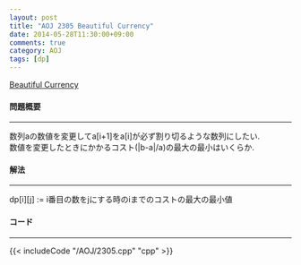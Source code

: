 ```yaml
---
layout: post
title: "AOJ 2305 Beautiful Currency"
date: 2014-05-28T11:30:00+09:00
comments: true
category: AOJ
tags: [dp]
---
```


[Beautiful Currency](http://judge.u-aizu.ac.jp/onlinejudge/description.jsp?id=2305)

#### 問題概要

****

数列aの数値を変更してa[i+1]をa[i]が必ず割り切るような数列にしたい.  
数値を変更したときにかかるコスト(|b-a|/a)の最大の最小はいくらか.

#### 解法

****

dp[i][j] := i番目の数をjにする時のiまでのコストの最大の最小値  

#### コード

****

{{< includeCode "/AOJ/2305.cpp" "cpp" >}}
